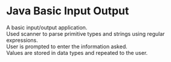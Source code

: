 # Java Basic Input Output
A basic input/output application.\
Used scanner to parse primitive types and strings using regular expressions.\
User is prompted to enter the information asked.\
Values are stored in data types and repeated to the user.
